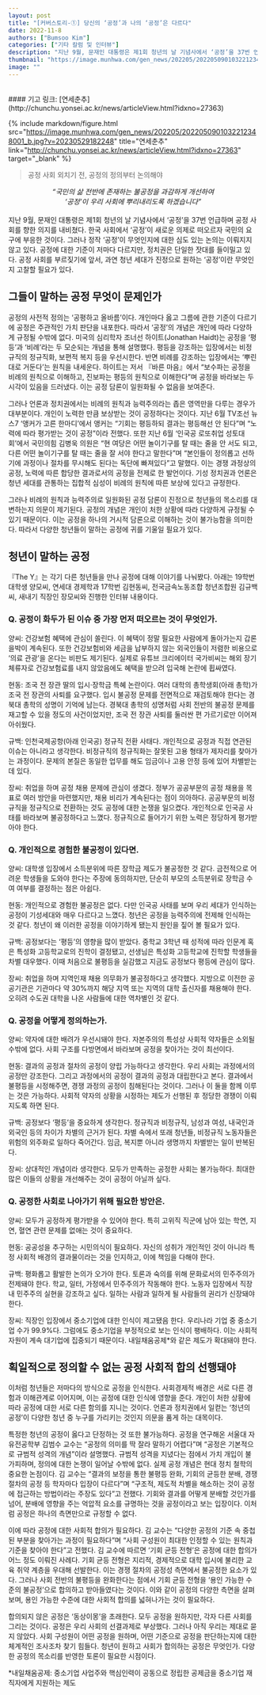 ```yaml
---
layout: post
title: "[커버스토리-①] 당신의 ‘공정’과 나의 ‘공정’은 다르다"
date: 2022-11-8
authors: ["Bumsoo Kim"]
categories: ["기타 칼럼 및 인터뷰"]
description: "지난 9월, 문재인 대통령은 제1회 청년의 날 기념사에서 ‘공정’을 37번 언급하며 공정 사회를 향한 의지를 내비쳤다. 한국 사회에서 ‘공정’이 새로운 의제로 떠오르자 국민의 요구에 부응한 것이다."
thumbnail: "https://image.munhwa.com/gen_news/202205/2022050901032212348001_b.jpg?v=20230529182248"
image: ""
---
```


<br>
#### 기고 링크: [연세춘추](http://chunchu.yonsei.ac.kr/news/articleView.html?idxno=27363)

{% include markdown/figure.html src="https://image.munhwa.com/gen_news/202205/2022050901032212348001_b.jpg?v=20230529182248" title="연세춘추" link="http://chunchu.yonsei.ac.kr/news/articleView.html?idxno=27363" target="_blank" %}

> 공정 사회 외치기 전, 공정의 정의부터 논의해야

<center>
<em>
“국민의 삶 전반에 존재하는 불공정을 과감하게 개선하여
<br>
‘공정’이 우리 사회에 뿌리내리도록 하겠습니다”

</em>
</center>
<br>
지난 9월, 문재인 대통령은 제1회 청년의 날 기념사에서 ‘공정’을 37번 언급하며 공정 사회를 향한 의지를 내비쳤다. 한국 사회에서 ‘공정’이 새로운 의제로 떠오르자 국민의 요구에 부응한 것이다. 그러나 정작 ‘공정’이 무엇인지에 대한 심도 있는 논의는 이뤄지지 않고 있다. 공정에 대한 기준이 저마다 다르지만, 정치권은 단일한 잣대를 들이밀고 있다. 공정 사회를 부르짖기에 앞서, 과연 청년 세대가 진정으로 원하는 ‘공정’이란 무엇인지 고찰할 필요가 있다.

## 그들이 말하는 공정 무엇이 문제인가

공정의 사전적 정의는 ‘공평하고 올바름’이다. 개인마다 옳고 그름에 관한 기준이 다르기에 공정은 주관적인 가치 판단을 내포한다. 따라서 ‘공정’의 개념은 개인에 따라 다양하게 규정될 수밖에 없다. 미국의 심리학자 조너선 하이트(Jonathan Haidt)는 공정을 ‘평등’과 ‘비례’라는 두 모순되는 개념을 통해 설명했다. 평등을 강조하는 입장에서는 비정규직의 정규직화, 보편적 복지 등을 우선시한다. 반면 비례를 강조하는 입장에서는 ‘뿌린 대로 거둔다’는 원칙을 내세운다. 하이트는 저서 『바른 마음』에서 “보수파는 공정을 비례의 원칙으로 이해하고, 진보파는 평등의 원칙으로 이해한다”며 공정을 바라보는 두 시각이 있음을 드러냈다. 이는 공정 담론이 일원화될 수 없음을 보여준다.

그러나 언론과 정치권에서는 비례의 원칙과 능력주의라는 좁은 영역만을 다루는 경우가 대부분이다. 개인이 노력한 만큼 보상받는 것이 공정하다는 것이다. 지난 6월 TV조선 뉴스7 ‘앵커가 고른 한마디’에서 앵커는 “기회는 평등하되 결과는 평등해선 안 된다”며 “노력에 따라 평가받는 것이 공정”이라 전했다. 또한 지난 6월 ‘인국공 로또취업 성토대회’에서 국민의힘 김병욱 의원은 “현 여당은 어떤 놀이기구를 탈 때는 줄을 안 서도 되고, 다른 어떤 놀이기구를 탈 때는 줄을 잘 서야 한다고 말한다”며 “본인들이 정의롭고 선하기에 과정이나 절차를 무시해도 된다는 독단에 빠져있다”고 말했다. 이는 경쟁 과정상의 공정, 노력에 따른 합당한 결과로서의 공정을 전제로 한 발언이다. 기성 정치권과 언론은 청년 세대를 관통하는 집합적 심성이 비례의 원칙에 따른 보상에 있다고 규정한다.

그러나 비례의 원칙과 능력주의로 일원화된 공정 담론이 진정으로 청년들의 목소리를 대변하는지 의문이 제기된다. 공정의 개념은 개인이 처한 상황에 따라 다양하게 규정될 수 있기 때문이다. 이는 공정을 하나의 거시적 담론으로 이해하는 것이 불가능함을 의미한다. 따라서 다양한 청년들이 말하는 공정에 귀를 기울일 필요가 있다.

## 청년이 말하는 공정

『The Y』는 각기 다른 청년들을 만나 공정에 대해 이야기를 나눠봤다. 아래는 19학번 대학생 양모씨, 연세대 경제학과 17학번 김현동씨, 전국금속노동조합 청년조합원 김규백씨, 새내기 직장인 장모씨와 진행한 인터뷰 내용이다.

### Q. 공정이 화두가 된 이슈 중 가장 먼저 떠오르는 것이 무엇인가.

양씨: 건강보험 혜택에 관심이 쏠린다. 이 혜택이 정말 필요한 사람에게 돌아가는지 갑론을박이 계속된다. 또한 건강보험비와 세금을 납부하지 않는 외국인들이 저렴한 비용으로 ‘의료 관광’을 온다는 비판도 제기된다. 실제로 유튜브 크리에이터 국가비씨는 해외 장기체류자로 건강보험료를 내지 않았음에도 혜택을 받으려 입국해 논란에 휩싸였다.

현동: 조국 전 장관 딸의 입시·장학금 특혜 논란이다. 여러 대학의 총학생회(아래 총학)가 조국 전 장관의 사퇴를 요구했다. 입시 불공정 문제를 전면적으로 재검토해야 한다는 경북대 총학의 성명이 기억에 남는다. 경북대 총학의 성명처럼 사회 전반의 불공정 문제를 재고할 수 있을 정도의 사건이었지만, 조국 전 장관 사퇴를 둘러싼 편 가르기로만 이어져 아쉬웠다.

규백: 인천국제공항(아래 인국공) 정규직 전환 사태다. 개인적으로 공정과 직접 연관된 이슈는 아니라고 생각한다. 비정규직의 정규직화는 잘못된 고용 형태가 제자리를 찾아가는 과정이다. 문제의 본질은 동일한 업무를 해도 임금이나 고용 안정 등에 있어 차별받는 데 있다.

장씨: 취업을 하며 공정 채용 문제에 관심이 생겼다. 정부가 공공부문의 공정 채용을 목표로 여러 방안을 마련했지만, 채용 비리가 계속된다는 점이 의아하다. 공공부문의 비정규직을 정규직으로 전환하는 것도 공정에 대한 논쟁을 일으켰다. 개인적으로 인국공 사태를 바라보며 불공정하다고 느꼈다. 정규직으로 들어가기 위한 노력은 정당하게 평가받아야 한다.

### Q. 개인적으로 경험한 불공정이 있다면.

양씨: 대학생 입장에서 소득분위에 따른 장학금 제도가 불공정한 것 같다. 금전적으로 어려운 학생들을 도와야 한다는 주장에 동의하지만, 단순히 부모의 소득분위로 장학금 수여 여부를 결정하는 점은 아쉽다.

현동: 개인적으로 경험한 불공정은 없다. 다만 인국공 사태를 보며 우리 세대가 인식하는 공정이 기성세대와 매우 다르다고 느꼈다. 청년은 공정을 능력주의에 전제해 인식하는 것 같다. 청년이 왜 이러한 공정을 이야기하게 됐는지 원인을 짚어 볼 필요가 있다.

규백: 공정보다는 ‘평등’의 영향을 많이 받았다. 중학교 3학년 때 성적에 따라 인문계 혹은 특성화 고등학교로의 진학이 결정됐고, 선생님은 특성화 고등학교에 진학할 학생들을 차별 대우했다. 이때 처음으로 불평등을 실감했고 지금도 공정보다 평등에 관심이 많다.

장씨: 취업을 하며 지역인재 채용 의무화가 불공정하다고 생각했다. 지방으로 이전한 공공기관은 기관마다 약 30%까지 해당 지역 또는 지역의 대학 출신자를 채용해야 한다. 오히려 수도권 대학을 나온 사람들에 대한 역차별인 것 같다.

### Q. 공정을 어떻게 정의하는가.

양씨: 약자에 대한 배려가 우선시돼야 한다. 자본주의의 특성상 사회적 약자들은 소외될 수밖에 없다. 사회 구조를 다방면에서 바라보며 공정을 찾아가는 것이 최선이다.

현동: 결과의 공정과 절차의 공정이 양립 가능하다고 생각한다. 우리 사회는 과정에서의 공정만 강조한다. 그리고 과정에서의 공정이 결과의 공정과 대립한다고 본다. 결과에서 불평등을 시정해주면, 경쟁 과정의 공정이 침해된다는 것이다. 그러나 이 둘을 함께 이루는 것은 가능하다. 사회적 약자의 상황을 시정하는 제도가 선행된 후 정당한 경쟁이 이뤄지도록 하면 된다.

규백: 공정보다 ‘평등’을 중요하게 생각한다. 정규직과 비정규직, 남성과 여성, 내국인과 외국인 등의 차이가 차별의 근거가 된다. 차별 속에서 또래 청년들, 비정규직 노동자들은 위험의 외주화로 일하다 죽어간다. 임금, 복지뿐 아니라 생명까지 차별받는 일이 반복된다.

장씨: 상대적인 개념이라 생각한다. 모두가 만족하는 공정한 사회는 불가능하다. 최대한 많은 이들의 상황을 개선해주는 것이 공정이 아닐까 싶다.

### Q. 공정한 사회로 나아가기 위해 필요한 방안은.

양씨: 모두가 공정하게 평가받을 수 있어야 한다. 특히 고위직 직군에 남아 있는 학연, 지연, 혈연 관련 문제를 없애는 것이 중요하다.

현동: 공공성을 추구하는 시민의식이 필요하다. 자신의 성취가 개인적인 것이 아니라 특정 사회적 배경의 결과물이라는 것을 인지하고, 이에 책임을 다해야 한다.

규백: 평화롭고 활발한 논의가 오가야 한다. 토론과 숙의를 위해 문화로서의 민주주의가 전제돼야 한다. 학교, 일터, 가정에서 민주주의가 작동해야 한다. 노동자 입장에서 직장 내 민주주의 실현을 강조하고 싶다. 일하는 사람과 일하게 될 사람들의 권리가 신장돼야 한다.

장씨: 직장인 입장에서 중소기업에 대한 인식이 제고됐음 한다. 우리나라 기업 중 중소기업 수가 99.9%다. 그럼에도 중소기업을 부정적으로 보는 인식이 팽배하다. 이는 사회적 자원이 계속 대기업에 집중되기 때문이다. 내일채움공제\*와 같은 제도가 확대돼야 한다.

## 획일적으로 정의할 수 없는 공정 사회적 합의 선행돼야

이처럼 청년들은 저마다의 방식으로 공정을 인식한다. 사회경제적 배경은 서로 다른 경험과 이해관계로 이어지며, 이는 공정에 대한 인식에 영향을 준다. 개인이 처한 상황에 따라 공정에 대한 서로 다른 함의를 지니는 것이다. 언론과 정치권에서 일컫는 ‘청년의 공정’이 다양한 청년 중 누구를 가리키는 것인지 의문을 품게 하는 대목이다.

특정한 청년의 공정이 옳다고 단정하는 것 또한 불가능하다. 공정을 연구해온 서울대 자유전공학부 김범수 교수는 “공정의 의미를 딱 잘라 말하기 어렵다”며 “공정은 기본적으로 규범적 성격의 개념”이라 설명했다. 규범적 성격을 지녔다는 점에서 가치 개입이 불가피하며, 정의에 대한 논쟁이 일어날 수밖에 없다. 실제 공정 개념은 현대 정치 철학의 중요한 논점이다. 김 교수는 “결과의 보정을 통한 불평등 완화, 기회의 균등한 분배, 경쟁 절차의 공정 등 학자마다 입장이 다르다”며 “구조적, 제도적 차별을 해소하는 것이 공정에 접근하는 방법이라는 주장도 있다”고 전했다. 기회와 결과를 어떻게 분배할 것인가를 넘어, 분배에 영향을 주는 억압적 요소를 규명하는 것을 공정이라고 보는 입장이다. 이처럼 공정은 하나의 측면만으로 규정할 수 없다.

이에 따라 공정에 대한 사회적 합의가 필요하다. 김 교수는 “다양한 공정의 기준 속 중첩된 부분을 찾아가는 과정이 필요하다”며 “사회 구성원이 최대한 인정할 수 있는 원칙과 기준을 찾아야 한다”고 전했다. 김 교수에 따르면 ‘기회 균등 전형’은 공정에 대한 합의가 어느 정도 이뤄진 사례다. 기회 균등 전형은 지리적, 경제적으로 대학 입시에 불리한 교육 취약 계층을 우대해 선발한다. 이는 경쟁 절차의 공정성 측면에서 불공정한 요소가 있다. 그러나 사회 전반의 불평등을 완화한다는 점에서 기회 균등 전형을 ‘용인 가능한 수준의 불공정’으로 합의하고 받아들였다는 것이다. 이와 같이 공정의 다양한 측면을 살펴보며, 용인 가능한 수준에 대한 사회적 합의를 넓혀나가는 것이 필요하다.

합의되지 않은 공정은 ‘동상이몽’을 초래한다. 모두 공정을 원하지만, 각자 다른 사회를 그리는 것이다. 공정은 우리 사회의 선결과제로 부상했다. 그러나 아직 우리는 제대로 묻지 않았다. 사회 구성원이 어떤 공정을 원하며, 어떤 기준으로 공정을 판단하는지에 대한 체계적인 조사조차 찾기 힘들다. 청년이 원하고 사회가 합의하는 공정은 무엇인가. 다양한 공정의 목소리를 반영한 토론이 필요한 시점이다.

\*내일채움공제: 중소기업 사업주와 핵심인력이 공동으로 정립한 공제금을 중소기업 재직자에게 지원하는 제도

<br>
